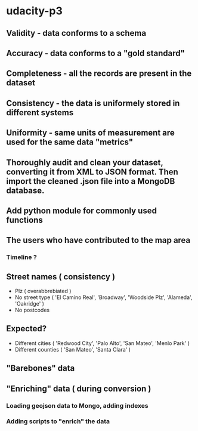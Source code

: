 # udacity-p3

## Validity - data conforms to a schema
## Accuracy - data conforms to a "gold standard"
## Completeness - all the records are present in the dataset
## Consistency - the data is uniformely stored in different systems
## Uniformity - same units of measurement are used for the same data "metrics"

## Thoroughly audit and clean your dataset, converting it from XML to JSON format. Then import the cleaned .json file into a MongoDB database.

## Add python module for commonly used functions

## The users who have contributed to the map area
### Timeline ?
## Street names ( consistency )
 - Plz ( overabbrebiated )
 - No street type ( 'El Camino Real', 'Broadway', 'Woodside Plz', 'Alameda', 'Oakridge' )
 - No postcodes

 ## Expected?
 - Different cities ( 'Redwood City', 'Palo Alto', 'San Mateo', 'Menlo Park' )
 - Different counties ( 'San Mateo', 'Santa Clara' )
 
## "Barebones" data

## "Enriching" data ( during conversion )
### Loading geojson data to Mongo, adding indexes
### Adding scripts to "enrich" the data


 